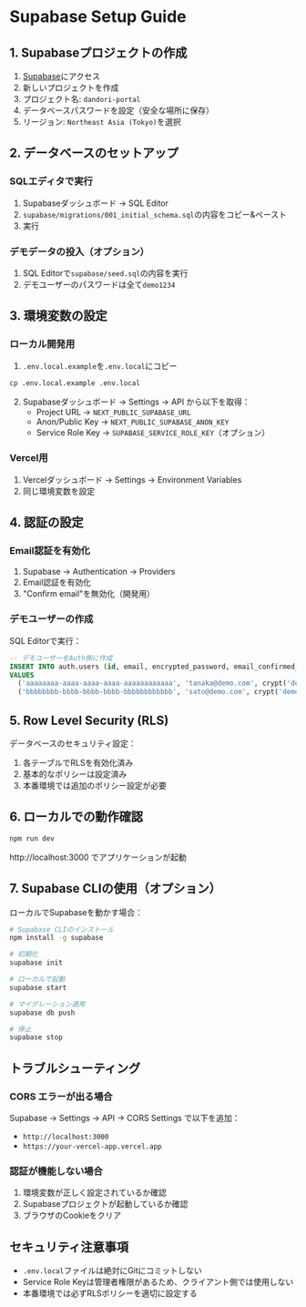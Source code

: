 # Supabase Setup Guide

## 1. Supabaseプロジェクトの作成

1. [Supabase](https://app.supabase.com)にアクセス
2. 新しいプロジェクトを作成
3. プロジェクト名: `dandori-portal`
4. データベースパスワードを設定（安全な場所に保存）
5. リージョン: `Northeast Asia (Tokyo)`を選択

## 2. データベースのセットアップ

### SQLエディタで実行

1. Supabaseダッシュボード → SQL Editor
2. `supabase/migrations/001_initial_schema.sql`の内容をコピー&ペースト
3. 実行

### デモデータの投入（オプション）

1. SQL Editorで`supabase/seed.sql`の内容を実行
2. デモユーザーのパスワードは全て`demo1234`

## 3. 環境変数の設定

### ローカル開発用

1. `.env.local.example`を`.env.local`にコピー
```bash
cp .env.local.example .env.local
```

2. Supabaseダッシュボード → Settings → API から以下を取得：
   - Project URL → `NEXT_PUBLIC_SUPABASE_URL`
   - Anon/Public Key → `NEXT_PUBLIC_SUPABASE_ANON_KEY`
   - Service Role Key → `SUPABASE_SERVICE_ROLE_KEY`（オプション）

### Vercel用

1. Vercelダッシュボード → Settings → Environment Variables
2. 同じ環境変数を設定

## 4. 認証の設定

### Email認証を有効化

1. Supabase → Authentication → Providers
2. Email認証を有効化
3. "Confirm email"を無効化（開発用）

### デモユーザーの作成

SQL Editorで実行：
```sql
-- デモユーザーをAuth側に作成
INSERT INTO auth.users (id, email, encrypted_password, email_confirmed_at, created_at, updated_at)
VALUES 
  ('aaaaaaaa-aaaa-aaaa-aaaa-aaaaaaaaaaaa', 'tanaka@demo.com', crypt('demo1234', gen_salt('bf')), NOW(), NOW(), NOW()),
  ('bbbbbbbb-bbbb-bbbb-bbbb-bbbbbbbbbbbb', 'sato@demo.com', crypt('demo1234', gen_salt('bf')), NOW(), NOW(), NOW());
```

## 5. Row Level Security (RLS)

データベースのセキュリティ設定：

1. 各テーブルでRLSを有効化済み
2. 基本的なポリシーは設定済み
3. 本番環境では追加のポリシー設定が必要

## 6. ローカルでの動作確認

```bash
npm run dev
```

http://localhost:3000 でアプリケーションが起動

## 7. Supabase CLIの使用（オプション）

ローカルでSupabaseを動かす場合：

```bash
# Supabase CLIのインストール
npm install -g supabase

# 初期化
supabase init

# ローカルで起動
supabase start

# マイグレーション適用
supabase db push

# 停止
supabase stop
```

## トラブルシューティング

### CORS エラーが出る場合

Supabase → Settings → API → CORS Settings で以下を追加：
- `http://localhost:3000`
- `https://your-vercel-app.vercel.app`

### 認証が機能しない場合

1. 環境変数が正しく設定されているか確認
2. Supabaseプロジェクトが起動しているか確認
3. ブラウザのCookieをクリア

## セキュリティ注意事項

- `.env.local`ファイルは絶対にGitにコミットしない
- Service Role Keyは管理者権限があるため、クライアント側では使用しない
- 本番環境では必ずRLSポリシーを適切に設定する